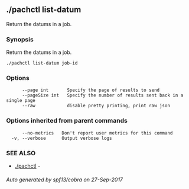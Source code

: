## ./pachctl list-datum

Return the datums in a job.

### Synopsis


Return the datums in a job.

```
./pachctl list-datum job-id
```

### Options

```
      --page int       Specify the page of results to send
      --pageSize int   Specify the number of results sent back in a single page
      --raw            disable pretty printing, print raw json
```

### Options inherited from parent commands

```
      --no-metrics   Don't report user metrics for this command
  -v, --verbose      Output verbose logs
```

### SEE ALSO
* [./pachctl](./pachctl.md)	 - 

###### Auto generated by spf13/cobra on 27-Sep-2017
